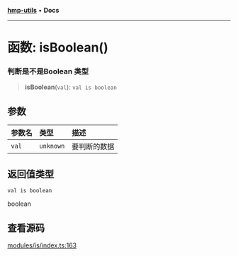 [**hmp-utils**](../README.md) • **Docs**

***

# 函数: isBoolean()

### 判断是不是Boolean 类型

> **isBoolean**(`val`): `val is boolean`

## 参数

| 参数名 | 类型 | 描述 |
| :------ | :------ | :------ |
| `val` | `unknown` | 要判断的数据 |

## 返回值类型

`val is boolean`

boolean

## 查看源码

[modules/is/index.ts:163](https://github.com/hmp1049127947/hmp-utils/blob/dee7627dd7f5e043cd0494e8f8fdc05ccdb65423/src/modules/is/index.ts#L163)
